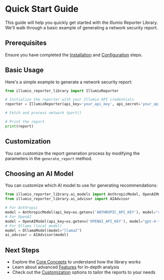 # Quick Start Guide

This guide will help you quickly get started with the Illumio Reporter Library. We'll walk through a basic example of generating a network security report.

## Prerequisites

Ensure you have completed the [Installation](installation.md) and [Configuration](configuration.md) steps.

## Basic Usage

Here's a simple example to generate a network security report:

```python
from illumio_reporter_library import IllumioReporter

# Initialize the reporter with your Illumio API credentials
reporter = IllumioReporter(api_key='your_api_key', api_secret='your_api_secret')

# Fetch and process network tport()

# Print the report
print(report)
```

## Customization

You can customize the report generation process by modifying the parameters in the `generate_report` method.

## Choosing an AI Model

You can customize which AI model to use for generating recommendations:

```python
from illumio_reporter_library.ai_models import AnthropicModel, OpenAIModel, OllamaModel
from illumio_reporter_library.ai_advisor import AIAdvisor

# For Anthropic
model = AnthropicModel(api_key=os.getenv('ANTHROPIC_API_KEY'), model="claude-3-5-sonnet-20240620")
# For OpenAI
model = OpenAIModel(api_key=os.getenv('OPENAI_API_KEY'), model="gpt-4-turbo-preview")
# For Ollama (local model)
model = OllamaModel(model="llama2")
ai_advisor = AIAdvisor(model)
```

## Next Steps

- Explore the [Core Concepts](../core_concepts/data_fetching.md) to understand how the library works
- Learn about advanced [Features](../features/traffic_analysis.md) for in-depth analysis
- Check out the [Customization](../customization/report_styling.md) options to tailor the reports to your needs

